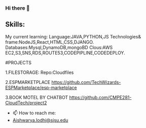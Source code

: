### Hi there 👋
## Skills:
My current learning:
Language:JAVA,PYTHON,JS
Technologies& frame:NodeJS,React,HTML,CSS,DJANGO.
Databases:Mysql,DynamoDB,mongoBD
Clous:AWS EC2,S3,SNS,RDS,ROUTE53,CODEPIPLINE,CODEDEPLOY.

#PROJECTS

1.FILESTORAGE:
Repo:Cloudfiles

2.ESPMARKETPLACE
https://github.com/TechWizards-ESPMarketplace/esp-marketplace

3.BOOK MOTEL BY CHATBOT
https://github.com/CMPE281-CloudTech/project2


- 📫 How to reach me:
- Aishwarya.lodhi@sjsu.edu

<!--
**Aishwaryasjsu/Aishwaryasjsu** is a ✨ _special_ ✨ repository because its `README.md` (this file) appears on your GitHub profile.

Here are some ideas to get you started:

- 🔭 I’m currently working on ...
- 🌱 I’m currently learning ...
- 👯 I’m looking to collaborate on ...
- 🤔 I’m looking for help with ...
- 💬 Ask me about ...
- 📫 How to reach me: ...
- 😄 Pronouns: ...
- ⚡ Fun fact: ...
-->
